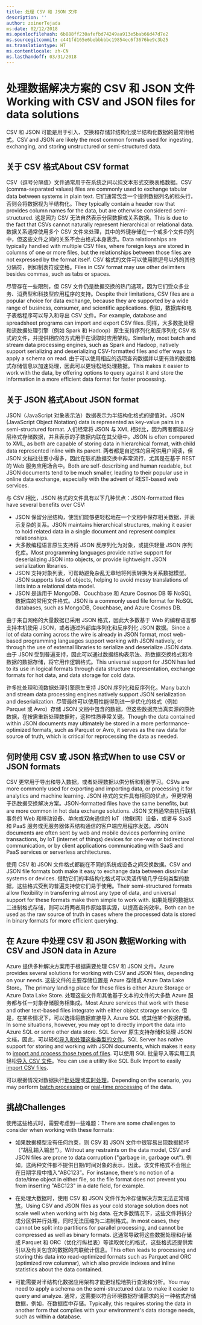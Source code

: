 ```yaml
---
title: 处理 CSV 和 JSON 文件
description: ''
author: zoinerTejada
ms:date: 02/12/2018
ms.openlocfilehash: 6b888ff230afefbd74249aa913e5bab66d47d7e2
ms.sourcegitcommit: c441fd165e6bebbbbbc19854ec6f3676be9c3b25
ms.translationtype: HT
ms.contentlocale: zh-CN
ms.lasthandoff: 03/31/2018
---
```

# <a name="working-with-csv-and-json-files-for-data-solutions"></a><span data-ttu-id="932ad-102">处理数据解决方案的 CSV 和 JSON 文件</span><span class="sxs-lookup"><span data-stu-id="932ad-102">Working with CSV and JSON files for data solutions</span></span>

<span data-ttu-id="932ad-103">CSV 和 JSON 可能是用于引入、交换和存储非结构化或半结构化数据的最常用格式。</span><span class="sxs-lookup"><span data-stu-id="932ad-103">CSV and JSON are likely the most common formats used for ingesting, exchanging, and storing unstructured or semi-structured data.</span></span> 

## <a name="about-csv-format"></a><span data-ttu-id="932ad-104">关于 CSV 格式</span><span class="sxs-lookup"><span data-stu-id="932ad-104">About CSV format</span></span>

<span data-ttu-id="932ad-105">CSV（逗号分隔值）文件通常用于在系统之间以纯文本形式交换表格数据。</span><span class="sxs-lookup"><span data-stu-id="932ad-105">CSV (comma-separated values) files are commonly used to exchange tabular data between systems in plain text.</span></span> <span data-ttu-id="932ad-106">它们通常包含一个提供数据列名的标头行，否则会将数据视为半结构化。</span><span class="sxs-lookup"><span data-stu-id="932ad-106">They typically contain a header row that provides column names for the data, but are otherwise considered semi-structured.</span></span> <span data-ttu-id="932ad-107">这是因为 CSV 无法自然表示分层数据或关系数据。</span><span class="sxs-lookup"><span data-stu-id="932ad-107">This is due to the fact that CSVs cannot naturally represent hierarchical or relational data.</span></span> <span data-ttu-id="932ad-108">数据关系通常使用多个 CSV 文件来处理，其中的外键存储在一个或多个文件的列中，但这些文件之间的关系不会由格式本身表示。</span><span class="sxs-lookup"><span data-stu-id="932ad-108">Data relationships are typically handled with multiple CSV files, where foreign keys are stored in columns of one or more files, but the relationships between those files are not expressed by the format itself.</span></span> <span data-ttu-id="932ad-109">CSV 格式的文件可以使用除逗号以外的其他分隔符，例如制表符或空格。</span><span class="sxs-lookup"><span data-stu-id="932ad-109">Files in CSV format may use other delimiters besides commas, such as tabs or spaces.</span></span>

<span data-ttu-id="932ad-110">尽管存在一些限制，但 CSV 文件仍是数据交换的热门选项，因为它们受众多业务、消费型和科技型应用程序的支持。</span><span class="sxs-lookup"><span data-stu-id="932ad-110">Despite their limitations, CSV files are a popular choice for data exchange, because they are supported by a wide range of business, consumer, and scientific applications.</span></span> <span data-ttu-id="932ad-111">例如，数据库和电子表格程序可以导入和导出 CSV 文件。</span><span class="sxs-lookup"><span data-stu-id="932ad-111">For example, database and spreadsheet programs can import and export CSV files.</span></span> <span data-ttu-id="932ad-112">同样，大多数批处理和流数据处理引擎（例如 Spark 和 Hadoop）原生支持序列化和反序列化 CSV 格式的文件，并提供相应的方式用于在读取时应用架构。</span><span class="sxs-lookup"><span data-stu-id="932ad-112">Similarly, most batch and stream data processing engines, such as Spark and Hadoop, natively support serializing and deserializing CSV-formatted files and offer ways to apply a schema on read.</span></span> <span data-ttu-id="932ad-113">由于可以使用相应的选项查询数据并以更有效的数据格式存储信息以加速处理，因此可以更轻松地处理数据。</span><span class="sxs-lookup"><span data-stu-id="932ad-113">This makes it easier to work with the data, by offering options to query against it and store the information in a more efficient data format for faster processing.</span></span>

## <a name="about-json-format"></a><span data-ttu-id="932ad-114">关于 JSON 格式</span><span class="sxs-lookup"><span data-stu-id="932ad-114">About JSON format</span></span>

<span data-ttu-id="932ad-115">JSON（JavaScript 对象表示法）数据表示为半结构化格式的键值对。</span><span class="sxs-lookup"><span data-stu-id="932ad-115">JSON (JavaScript Object Notation) data is represented as key-value pairs in a semi-structured format.</span></span> <span data-ttu-id="932ad-116">人们经常将 JSON 与 XML 相对比，因为两者都能以分层格式存储数据，并且表示的子数据内联在其父级中。</span><span class="sxs-lookup"><span data-stu-id="932ad-116">JSON is often compared to XML, as both are capable of storing data in hierarchical format, with child data represented inline with its parent.</span></span> <span data-ttu-id="932ad-117">两者都是自述性的且可供用户阅读，但 JSON 文档往往要小得多，因此在联机数据交换中非常流行，尤其是在基于 REST 的 Web 服务应用场合中。</span><span class="sxs-lookup"><span data-stu-id="932ad-117">Both are self-describing and human readable, but JSON documents tend to be much smaller, leading to their popular use in online data exchange, especially with the advent of REST-based web services.</span></span> 

<span data-ttu-id="932ad-118">与 CSV 相比，JSON 格式的文件具有以下几种优点：</span><span class="sxs-lookup"><span data-stu-id="932ad-118">JSON-formatted files have several benefits over CSV:</span></span>

* <span data-ttu-id="932ad-119">JSON 保留分层结构，使我们能够更轻松地在一个文档中保存相关数据，并表示复杂的关系。</span><span class="sxs-lookup"><span data-stu-id="932ad-119">JSON maintains hierarchical structures, making it easier to hold related data in a single document and represent complex relationships.</span></span>
* <span data-ttu-id="932ad-120">大多数编程语言原生支持将 JSON 反序列化为对象，或提供轻量 JSON 序列化库。</span><span class="sxs-lookup"><span data-stu-id="932ad-120">Most programming languages provide native support for deserializing JSON into objects, or provide lightweight JSON serialization libraries.</span></span>
* <span data-ttu-id="932ad-121">JSON 支持对象列表，可帮助避免杂乱无章地将列表转换为关系数据模型。</span><span class="sxs-lookup"><span data-stu-id="932ad-121">JSON supports lists of objects, helping to avoid messy translations of lists into a relational data model.</span></span>
* <span data-ttu-id="932ad-122">JSON 是适用于 MongoDB、Couchbase 和 Azure Cosmos DB 等 NoSQL 数据库的常用文件格式。</span><span class="sxs-lookup"><span data-stu-id="932ad-122">JSON is a commonly used file format for NoSQL databases, such as MongoDB, Couchbase, and Azure Cosmos DB.</span></span>

<span data-ttu-id="932ad-123">由于来自网络的大量数据已采用 JSON 格式，因此大多数基于 Web 的编程语言都支持本机使用 JSON，或者通过外部库序列化和反序列化 JSON 数据。</span><span class="sxs-lookup"><span data-stu-id="932ad-123">Since a lot of data coming across the wire is already in JSON format, most web-based programming languages support working with JSON natively, or through the use of external libraries to serialize and deserialize JSON data.</span></span> <span data-ttu-id="932ad-124">由于 JSON 受到普遍支持，因此可以通过数据结构表示法、热数据交换格式和冷数据的数据存储，将它用作逻辑格式。</span><span class="sxs-lookup"><span data-stu-id="932ad-124">This universal support for JSON has led to its use in logical formats through data structure representation, exchange formats for hot data, and data storage for cold data.</span></span>

<span data-ttu-id="932ad-125">许多批处理和流数据处理引擎原生支持 JSON 序列化和反序列化。</span><span class="sxs-lookup"><span data-stu-id="932ad-125">Many batch and stream data processing engines natively support JSON serialization and deserialization.</span></span> <span data-ttu-id="932ad-126">尽管最终可以使用性能得到进一步优化的格式（例如 Parquet 或 Avro）存储 JSON 文档中包含的数据，但这些数据充当真实源的原始数据，在按需重新处理数据时，这种性质非常关键。</span><span class="sxs-lookup"><span data-stu-id="932ad-126">Though the data contained within JSON documents may ultimately be stored in a more performance-optimized formats, such as Parquet or Avro, it serves as the raw data for source of truth, which is critical for reprocessing the data as needed.</span></span>

## <a name="when-to-use-csv-or-json-formats"></a><span data-ttu-id="932ad-127">何时使用 CSV 或 JSON 格式</span><span class="sxs-lookup"><span data-stu-id="932ad-127">When to use CSV or JSON formats</span></span>

<span data-ttu-id="932ad-128">CSV 更常用于导出和导入数据，或者处理数据以供分析和机器学习。</span><span class="sxs-lookup"><span data-stu-id="932ad-128">CSVs are more commonly used for exporting and importing data, or processing it for analytics and machine learning.</span></span> <span data-ttu-id="932ad-129">JSON 格式的文件具有相同的优点，但更常用于热数据交换解决方案。</span><span class="sxs-lookup"><span data-stu-id="932ad-129">JSON-formatted files have the same benefits, but are more common in hot data exchange solutions.</span></span> <span data-ttu-id="932ad-130">JSON 文档通常由执行联机事务的 Web 和移动设备、单向或双向通信的 IoT（物联网）设备，或者与 SaaS 和 PaaS 服务或无服务器体系结构通信的客户端应用程序发送。</span><span class="sxs-lookup"><span data-stu-id="932ad-130">JSON documents are often sent by web and mobile devices performing online transactions, by IoT (internet of things) devices for one-way or bidirectional communication, or by client applications communicating with SaaS and PaaS services or serverless architectures.</span></span> 

<span data-ttu-id="932ad-131">使用 CSV 和 JSON 文件格式都能在不同的系统或设备之间交换数据。</span><span class="sxs-lookup"><span data-stu-id="932ad-131">CSV and JSON file formats both make it easy to exchange data between dissimilar systems or devices.</span></span> <span data-ttu-id="932ad-132">借助它们的半结构化格式可以灵活传输几乎任何类型的数据，这些格式受到的普遍支持使它们易于使用。</span><span class="sxs-lookup"><span data-stu-id="932ad-132">Their semi-structured formats allow flexibility in transferring almost any type of data, and universal support for these formats make them simple to work with.</span></span> <span data-ttu-id="932ad-133">如果处理的数据以二进制格式存储，则可以将两者用作原始事实源，以提高查询效率。</span><span class="sxs-lookup"><span data-stu-id="932ad-133">Both can be used as the raw source of truth in cases where the processed data is stored in binary formats for more efficient querying.</span></span> 

## <a name="working-with-csv-and-json-data-in-azure"></a><span data-ttu-id="932ad-134">在 Azure 中处理 CSV 和 JSON 数据</span><span class="sxs-lookup"><span data-stu-id="932ad-134">Working with CSV and JSON data in Azure</span></span>

<span data-ttu-id="932ad-135">Azure 提供多种解决方案用于根据需要处理 CSV 和 JSON 文件。</span><span class="sxs-lookup"><span data-stu-id="932ad-135">Azure provides several solutions for working with CSV and JSON files, depending on your needs.</span></span> <span data-ttu-id="932ad-136">这些文件的主要存储位置是 Azure 存储或 Azure Data Lake Store。</span><span class="sxs-lookup"><span data-stu-id="932ad-136">The primary landing place for these files is either Azure Storage or Azure Data Lake Store.</span></span> <span data-ttu-id="932ad-137">处理这些文件和其他基于文本的文件的大多数 Azure 服务都与任一对象存储服务相集成。</span><span class="sxs-lookup"><span data-stu-id="932ad-137">Most Azure services that work with these and other text-based files integrate with either object storage service.</span></span> <span data-ttu-id="932ad-138">但是，在某些情况下，可以选择将数据直接导入 Azure SQL 或其他某个数据存储。</span><span class="sxs-lookup"><span data-stu-id="932ad-138">In some situations, however, you may opt to directly import the data into Azure SQL or some other data store.</span></span> <span data-ttu-id="932ad-139">SQL Server 原生支持存储和处理 JSON 文档，因此，可以轻松[导入和处理这些类型的文件](/sql/relational-databases/json/import-json-documents-into-sql-server)。</span><span class="sxs-lookup"><span data-stu-id="932ad-139">SQL Server has native support for storing and working with JSON documents, which makes it easy to [import and process those types of files](/sql/relational-databases/json/import-json-documents-into-sql-server).</span></span> <span data-ttu-id="932ad-140">可以使用 SQL 批量导入等实用工具轻松[导入 CSV 文件](/sql/relational-databases/json/import-json-documents-into-sql-server)。</span><span class="sxs-lookup"><span data-stu-id="932ad-140">You can use a utility like SQL Bulk Import to easily [import CSV files](/sql/relational-databases/json/import-json-documents-into-sql-server).</span></span>

<span data-ttu-id="932ad-141">可以根据情况对数据执行[批处理](../scenarios/batch-processing.md)或[实时处理](../scenarios/real-time-processing.md)。</span><span class="sxs-lookup"><span data-stu-id="932ad-141">Depending on the scenario, you may perform [batch processing](../scenarios/batch-processing.md) or [real-time processing](../scenarios/real-time-processing.md) of the data.</span></span>

## <a name="challenges"></a><span data-ttu-id="932ad-142">挑战</span><span class="sxs-lookup"><span data-stu-id="932ad-142">Challenges</span></span>

<span data-ttu-id="932ad-143">使用这些格式时，需要考虑到一些难题：</span><span class="sxs-lookup"><span data-stu-id="932ad-143">There are some challenges to consider when working with these formats:</span></span>

* <span data-ttu-id="932ad-144">如果数据模型没有任何约束，则 CSV 和 JSON 文件中很容易出现数据损坏（“胡乱输入输出”）。</span><span class="sxs-lookup"><span data-stu-id="932ad-144">Without any restraints on the data model, CSV and JSON files are prone to data corruption ("garbage in, garbage out").</span></span> <span data-ttu-id="932ad-145">例如，这两种文件都不提供日期/时间对象的表示，因此，该文件格式不会阻止在日期字段中插入“ABC123”。</span><span class="sxs-lookup"><span data-stu-id="932ad-145">For instance, there's no notion of a date/time object in either file, so the file format does not prevent you from inserting "ABC123" in a date field, for example.</span></span>

* <span data-ttu-id="932ad-146">在处理大数据时，使用 CSV 和 JSON 文件作为冷存储解决方案无法正常缩放。</span><span class="sxs-lookup"><span data-stu-id="932ad-146">Using CSV and JSON files as your cold storage solution does not scale well when working with big data.</span></span> <span data-ttu-id="932ad-147">在大多数情况下，这些文件将拆分成分区供并行处理，同时无法压缩为二进制格式。</span><span class="sxs-lookup"><span data-stu-id="932ad-147">In most cases, they cannot be split into partitions for parallel processing, and cannot be compressed as well as binary formats.</span></span> <span data-ttu-id="932ad-148">这通常导致将这些数据处理和存储成 Parquet 和 ORC（优化行纵栏表）等读取优化的格式，这些格式还提供索引以及有关包含的数据的内联统计信息。</span><span class="sxs-lookup"><span data-stu-id="932ad-148">This often leads to processing and storing this data into read-optimized formats such as Parquet and ORC (optimized row columnar), which also provide indexes and inline statistics about the data contained.</span></span>

* <span data-ttu-id="932ad-149">可能需要对半结构化数据应用架构才能更轻松地执行查询和分析。</span><span class="sxs-lookup"><span data-stu-id="932ad-149">You may need to apply a schema on the semi-structured data to make it easier to query and analyze.</span></span> <span data-ttu-id="932ad-150">通常，这需要以符合环境数据存储需求的另一种格式存储数据，例如，在数据库中存储。</span><span class="sxs-lookup"><span data-stu-id="932ad-150">Typically, this requires storing the data in another form that complies with your environment's data storage needs, such as within a database.</span></span>

